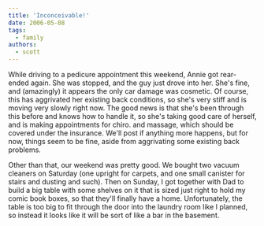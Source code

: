 ```yaml
---
title: 'Inconceivable!'
date: 2006-05-08
tags:
  - family
authors:
  - scott
---
```


While driving to a pedicure appointment this weekend, Annie got rear-ended again. She was stopped, and the guy just drove into her. She's fine, and (amazingly) it appears the only car damage was cosmetic. Of course, this has aggrivated her existing back conditions, so she's very stiff and is moving very slowly right now. The good news is that she's been through this before and knows how to handle it, so she's taking good care of herself, and is making appointments for chiro. and massage, which should be covered under the insurance. We'll post if anything more happens, but for now, things seem to be fine, aside from aggrivating some existing back problems.

Other than that, our weekend was pretty good. We bought two vacuum cleaners on Saturday (one upright for carpets, and one small canister for stairs and dusting and such). Then on Sunday, I got together with Dad to build a big table with some shelves on it that is sized just right to hold my comic book boxes, so that they'll finally have a home. Unfortunately, the table is too big to fit through the door into the laundry room like I planned, so instead it looks like it will be sort of like a bar in the basement.
